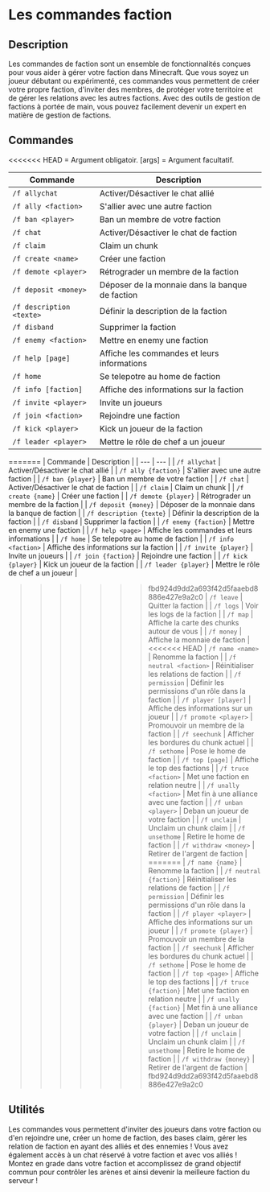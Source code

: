 # Les commandes faction

## Description
 Les commandes de faction sont un ensemble de fonctionnalités conçues pour vous aider à gérer votre faction dans Minecraft. Que vous soyez un joueur débutant ou expérimenté, ces commandes vous permettent de créer votre propre faction, d'inviter des membres, de protéger votre territoire et de gérer les relations avec les autres factions. Avec des outils de gestion de factions à portée de main, vous pouvez facilement devenir un expert en matière de gestion de factions.

## Commandes

<<<<<<< HEAD
<args> = Argument obligatoir.
[args] = Argument facultatif.

| Commande | Description |
| --- | --- |
| `/f allychat` | Activer/Désactiver le chat allié | 
| `/f ally <faction>` | S'allier avec une autre faction |
| `/f ban <player>` | Ban un membre de votre faction |
| `/f chat` | Activer/Désactiver le chat de faction |
| `/f claim` | Claim un chunk |
| `/f create <name>` | Créer une faction |
| `/f demote <player>` | Rétrograder un membre de la faction |
| `/f deposit <money>` | Déposer de la monnaie dans la banque de faction |
| `/f description <texte>` | Définir la description de la faction |
| `/f disband` | Supprimer la faction |
| `/f enemy <faction>` | Mettre en enemy une faction |
| `/f help [page]` | Affiche les commandes et leurs informations |
| `/f home` | Se telepotre au home de faction |
| `/f info [faction]` | Affiche des informations sur la faction |
| `/f invite <player>` | Invite un joueurs |
| `/f join <faction>` | Rejoindre une faction |
| `/f kick <player>` | Kick un joueur de la faction |
| `/f leader <player>` | Mettre le rôle de chef a un joueur |
=======
| Commande | Description |
| --- | --- |
| `/f allychat` | Activer/Désactiver le chat allié |
| `/f ally {faction}` | S'allier avec une autre faction |
| `/f ban {player}` | Ban un membre de votre faction |
| `/f chat` | Activer/Désactiver le chat de faction |
| `/f claim` | Claim un chunk |
| `/f create {name}` | Créer une faction |
| `/f demote {player}` | Rétrograder un membre de la faction |
| `/f deposit {money}` | Déposer de la monnaie dans la banque de faction |
| `/f description {texte}` | Définir la description de la faction |
| `/f disband` | Supprimer la faction |
| `/f enemy {faction}` | Mettre en enemy une faction |
| `/f help <page>` | Affiche les commandes et leurs informations |
| `/f home` | Se telepotre au home de faction |
| `/f info <faction>` | Affiche des informations sur la faction |
| `/f invite {player}` | Invite un joueurs |
| `/f join {faction}` | Rejoindre une faction |
| `/f kick {player}` | Kick un joueur de la faction |
| `/f leader {player}` | Mettre le rôle de chef a un joueur |
>>>>>>> fbd924d9dd2a693f42d5faaebd8886e427e9a2c0
| `/f leave` | Quitter la faction |
| `/f logs` | Voir les logs de la faction |
| `/f map` | Affiche la carte des chunks autour de vous |
| `/f money` | Affiche la monnaie de faction |
<<<<<<< HEAD
| `/f name <name>` | Renomme la faction |
| `/f neutral <faction>` | Réinitialiser les relations de faction |
| `/f permission` | Définir les permissions d'un rôle dans la faction |
| `/f player [player]` | Affiche des informations sur un joueur |
| `/f promote <player>` | Promouvoir un membre de la faction |
| `/f seechunk` | Afficher les bordures du chunk actuel |
| `/f sethome` | Pose le home de faction |
| `/f top [page]` | Affiche le top des factions |
| `/f truce <faction>` | Met une faction en relation neutre |
| `/f unally <faction>` | Met fin à une alliance avec une faction |
| `/f unban <player>` | Deban un joueur de votre faction |
| `/f unclaim` | Unclaim un chunk claim |
| `/f unsethome` | Retire le home de faction |
| `/f withdraw <money>` | Retirer de l'argent de faction |
=======
| `/f name {name}` | Renomme la faction |
| `/f neutral {faction}` | Réinitialiser les relations de faction |
| `/f permission` | Définir les permissions d'un rôle dans la faction |
| `/f player <player>` | Affiche des informations sur un joueur |
| `/f promote {player}` | Promouvoir un membre de la faction |
| `/f seechunk` | Afficher les bordures du chunk actuel |
| `/f sethome` | Pose le home de faction |
| `/f top <page>` | Affiche le top des factions |
| `/f truce {faction}` | Met une faction en relation neutre |
| `/f unally {faction}` | Met fin à une alliance avec une faction |
| `/f unban {player}` | Deban un joueur de votre faction |
| `/f unclaim` | Unclaim un chunk claim |
| `/f unsethome` | Retire le home de faction |
| `/f withdraw {money}` | Retirer de l'argent de faction |
>>>>>>> fbd924d9dd2a693f42d5faaebd8886e427e9a2c0

## Utilités
Les commandes vous permettent d'inviter des joueurs dans votre faction ou d'en rejoindre une, créer un home de faction, des bases claim, gérer les relation de faction en ayant des alliés et des ennemies ! Vous avez également accès à un chat réservé à votre faction et avec vos alliés ! Montez en grade dans votre faction et accomplissez de grand objectif commun pour contrôler les arènes et ainsi devenir la meilleure faction du serveur !